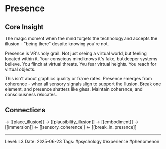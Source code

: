 # Presence

## Core Insight
The magic moment when the mind forgets the technology and accepts the illusion - "being there" despite knowing you're not.

Presence is VR's holy grail. Not just seeing a virtual world, but feeling located within it. Your conscious mind knows it's fake, but deeper systems believe. You flinch at virtual threats. You fear virtual heights. You reach for virtual objects.

This isn't about graphics quality or frame rates. Presence emerges from coherence - when all sensory signals align to support the illusion. Break one element, and presence shatters like glass. Maintain coherence, and consciousness relocates.

## Connections
→ [[place_illusion]]
→ [[plausibility_illusion]]
→ [[embodiment]]
→ [[immersion]]
← [[sensory_coherence]]
← [[break_in_presence]]

---
Level: L3
Date: 2025-06-23
Tags: #psychology #experience #phenomenon